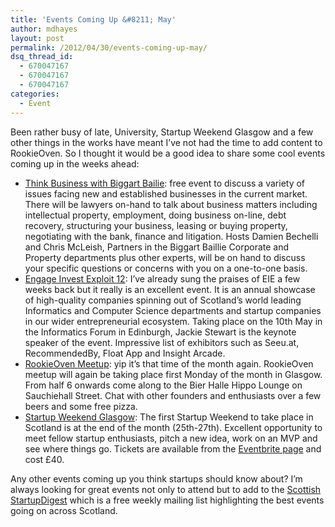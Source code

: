 ```yaml
---
title: 'Events Coming Up &#8211; May'
author: mdhayes
layout: post
permalink: /2012/04/30/events-coming-up-may/
dsq_thread_id:
  - 670047167
  - 670047167
  - 670047167
categories:
  - Event
---
```

Been rather busy of late, University, Startup Weekend Glasgow and a few other things in the works have meant I&#8217;ve not had the time to add content to RookieOven. So I thought it would be a good idea to share some cool events coming up in the weeks ahead:

  * [Think Business with Biggart Bailie][1]: free event to discuss a variety of issues facing new and established businesses in the current market. There will be lawyers on-hand to talk about business matters including intellectual property, employment, doing business on-line, debt recovery, structuring your business, leasing or buying property, negotiating with the bank, finance and litigation. Hosts Damien Bechelli and Chris McLeish, Partners in the Biggart Baillie Corporate and Property departments plus other experts, will be on hand to discuss your specific questions or concerns with you on a one-to-one basis.
  * [Engage Invest Exploit 12][2]: I&#8217;ve already sung the praises of EIE a few weeks back but it really is an excellent event. It is an annual showcase of high-quality companies spinning out of Scotland’s world leading Informatics and Computer Science departments and startup companies in our wider entrepreneurial ecosystem. Taking place on the 10th May in the Informatics Forum in Edinburgh, Jackie Stewart is the keynote speaker of the event. Impressive list of exhibitors such as Seeu.at, RecommendedBy, Float App and Insight Arcade.
  * [RookieOven Meetup][3]: yip it&#8217;s that time of the month again. RookieOven meetup will again be taking place first Monday of the month in Glasgow. From half 6 onwards come along to the Bier Halle Hippo Lounge on Sauchiehall Street. Chat with other founders and enthusiasts over a few beers and some free pizza.
  * [Startup Weekend Glasgow][4]: The first Startup Weekend to take place in Scotland is at the end of the month (25th-27th). Excellent opportunity to meet fellow startup enthusiasts, pitch a new idea, work on an MVP and see where things go. Tickets are available from the [Eventbrite page][5] and cost £40.

Any other events coming up you think startups should know about? I&#8217;m always looking for great events not only to attend but to add to the [Scottish StartupDigest][6] which is a free weekly mailing list highlighting the best events going on across Scotland.

 [1]: http://thinkbusiness-estw.eventbrite.co.uk/ "Biggart Bailey Business event"
 [2]: http://www.eie12.com/register/invitee "EIE 12 Edinburgh"
 [3]: http://rookieoven.com/meetup "RookieOven Meetup Glasgow"
 [4]: http://glasgow.startupweekend.org "Startup Weekend Glasgow"
 [5]: http://www.eventbrite.com/event/2464750134 "Evenbrite Startup Weekend Glasgow"
 [6]: http://startupdigest/scotland "StartupDigest Scotland"